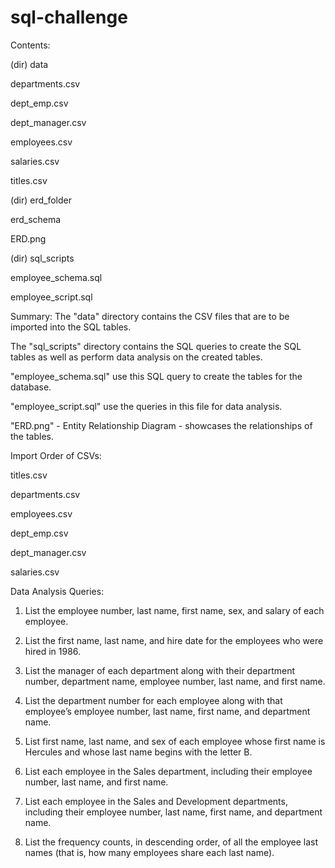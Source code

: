 # sql-challenge

Contents:

(dir) data

departments.csv

dept_emp.csv

dept_manager.csv

employees.csv

salaries.csv

titles.csv


(dir) erd_folder

erd_schema

ERD.png


(dir) sql_scripts

employee_schema.sql

employee_script.sql


Summary:
The "data" directory contains the CSV files that are to be imported into the SQL tables. 

The "sql_scripts" directory contains the SQL queries to create the SQL tables as well as perform data analysis on the created tables. 

"employee_schema.sql" use this SQL query to create the tables for the database. 

"employee_script.sql" use the queries in this file for data analysis. 

"ERD.png" - Entity Relationship Diagram - showcases the relationships of the tables.


Import Order of CSVs:

titles.csv

departments.csv

employees.csv

dept_emp.csv

dept_manager.csv

salaries.csv




Data Analysis Queries:

1. List the employee number, last name, first name, sex, and salary of each employee.

2. List the first name, last name, and hire date for the employees who were hired in 1986.

3. List the manager of each department along with their department number, department name, employee number, last name, and first name.

4. List the department number for each employee along with that employee’s employee number, last name, first name, and department name.

5. List first name, last name, and sex of each employee whose first name is Hercules and whose last name begins with the letter B.

6. List each employee in the Sales department, including their employee number, last name, and first name.

7. List each employee in the Sales and Development departments, including their employee number, last name, first name, and department name.

8. List the frequency counts, in descending order, of all the employee last names (that is, how many employees share each last name).
